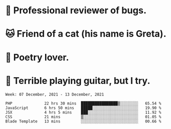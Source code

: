 # 🐛 Professional reviewer of bugs.
# 🐱 Friend of a cat (his name is Greta).
# 📜 Poetry lover.
# 🎸 Terrible playing guitar, but I try.

<!--START_SECTION:waka-->
```text
Week: 07 December, 2021 - 13 December, 2021

PHP              22 hrs 30 mins  ████████████████▒░░░░░░░░   65.54 % 
JavaScript       6 hrs 50 mins   █████░░░░░░░░░░░░░░░░░░░░   19.90 % 
JSX              4 hrs 5 mins    ███░░░░░░░░░░░░░░░░░░░░░░   11.92 % 
CSS              21 mins         ▒░░░░░░░░░░░░░░░░░░░░░░░░   01.05 % 
Blade Template   13 mins         ░░░░░░░░░░░░░░░░░░░░░░░░░   00.66 % 
```
<!--END_SECTION:waka-->
